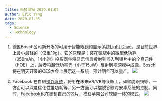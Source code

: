 ```yaml
---
title: 科技周报 2020.01.05
author: Eric Yang
date: 2020-01-05
tags: 
  - Science
  - Technology
---
```


1. 德国Bosch公司新开发的可用于智能眼镜的显示系统[Light Drive](https://www.bosch-sensortec.com/products/optical-microsystems/smartglasses-light-drive/)，是目前世界上最小最轻的（仅重10g）。它的原理是：装在镜腿中的微型低功耗（350mAh，14小时）投影器件将显示信息投射到嵌入到镜片中的全息元件（HOE）上，后者将超低功率光（小于15uW）反射到视网膜中成像。Bosch将在明天开幕的CES大会上展示这一系统，预计明年可以量产。
![](/static/img/C48AC338-F934-45E4-BB30-C368760E60C9.jpeg)

2. Facebook 在自研[操作系统](https://www.theverge.com/2019/12/19/21030043/facebook-os-custom-operating-system-android-reliance-self-sufficiency-ar-glasses)，将用在未来AR/VR等设备上，如智能眼镜等，一方面可以深度优化性能功耗等，另一方面可以摆脱谷歌对安卓系统的控制。同时，Facebook也在研制自己的芯片，模仿苹果公司软硬一体的模式。
![](/static/img/F7A38997-8E7A-4D97-B277-74E8285CBB5E.jpeg)
